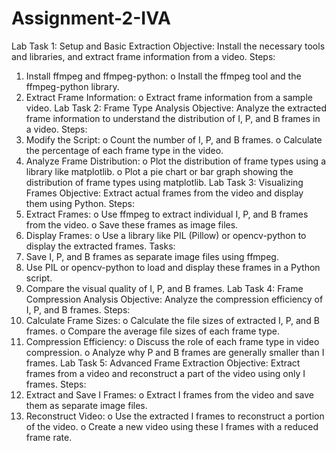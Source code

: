 # Assignment-2-IVA
Lab Task 1: Setup and Basic Extraction 
Objective: 
Install the necessary tools and libraries, and extract frame information from a video. 
Steps: 
1. Install ffmpeg and ffmpeg-python: 
o Install the ffmpeg tool and the ffmpeg-python library. 
2. Extract Frame Information: 
o Extract frame information from a sample video. 
Lab Task 2: Frame Type Analysis 
Objective: 
Analyze the extracted frame information to understand the distribution of I, P, and B frames 
in a video. 
Steps: 
1. Modify the Script: 
o Count the number of I, P, and B frames. 
o Calculate the percentage of each frame type in the video. 
2. Analyze Frame Distribution: 
o Plot the distribution of frame types using a library like matplotlib. 
o Plot a pie chart or bar graph showing the distribution of frame types using 
matplotlib. 
Lab Task 3: Visualizing Frames 
Objective: 
Extract actual frames from the video and display them using Python. 
Steps: 
1. Extract Frames: 
o Use ffmpeg to extract individual I, P, and B frames from the video. 
o Save these frames as image files. 
2. Display Frames: 
o Use a library like PIL (Pillow) or opencv-python to display the extracted 
frames. 
Tasks: 
1. Save I, P, and B frames as separate image files using ffmpeg. 
2. Use PIL or opencv-python to load and display these frames in a Python script. 
3. Compare the visual quality of I, P, and B frames. 
Lab Task 4: Frame Compression Analysis 
Objective: 
Analyze the compression efficiency of I, P, and B frames. 
Steps: 
1. Calculate Frame Sizes: 
o Calculate the file sizes of extracted I, P, and B frames. 
o Compare the average file sizes of each frame type. 
2. Compression Efficiency: 
o Discuss the role of each frame type in video compression. 
o Analyze why P and B frames are generally smaller than I frames. 
Lab Task 5: Advanced Frame Extraction 
Objective: 
Extract frames from a video and reconstruct a part of the video using only I frames. 
Steps: 
1. Extract and Save I Frames: 
o Extract I frames from the video and save them as separate image files. 
2. Reconstruct Video: 
o Use the extracted I frames to reconstruct a portion of the video. 
o Create a new video using these I frames with a reduced frame rate.
